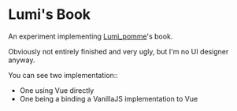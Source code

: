 # Lumi's Book

An experiment implementing [Lumi_pomme](https://www.twitch.tv/lumi_pomme)'s book.

Obviously not entirely finished and very ugly, but I'm no UI designer anyway.

You can see two implementation::

- One using Vue directly
- One being a binding a VanillaJS implementation to Vue
